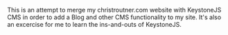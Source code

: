This is an attempt to merge my christroutner.com website with KeystoneJS CMS
in order to add a Blog and other CMS functionality to my site. It's also an
excercise for me to learn the ins-and-outs of KeystoneJS.
